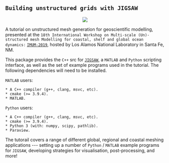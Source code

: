 ## `Building unstructured grids with JIGSAW`

<p align="center">
  <img src = "../master/banner.jpg">
</p>

A tutorial on unstructured mesh generation for geoscientific modelling, presented at the `18th International Workshop on Multi-scale (Un)-structured mesh Modelling for coastal, shelf and global ocean dynamics:` <a href="http://www.cvent.com/events/international-workshop-on-multi-scale-un-structured-mesh-numerical-modeling-for-coastal-shelf-and-gl/event-summary-d24248221240427887bbbeebea0aae76.aspx">`IMUM-2019`</a>, hosted by Los Alamos National Laboratory in Santa Fe, NM. 

This package provides the `C++` src for <a href="https://github.com/dengwirda/jigsaw">`JIGSAW`</a>, a `MATLAB` and `Python` scripting interface, as well as the set of example programs used in the tutorial. The following dependencies will need to be installed.

`MATLAB` users:

    * A C++ compiler (g++, clang, msvc, etc).
    * cmake (>= 3.9.4).
    * MATLAB.

`Python` users:

    * A C++ compiler (g++, clang, msvc, etc).
    * cmake (>= 3.9.4).
    * Python 3 (with: numpy, scipy, pathlib).
    * Paraview.

The tutorail covers a range of different global, regional and coastal meshing applications --- setting up a number of `Python` / `MATLAB` example programs for `JIGSAW`, developing strategies for visualisation, post-processing, and more! 

